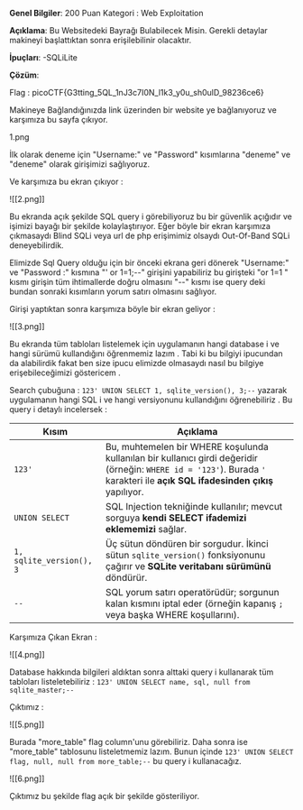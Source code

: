 **Genel Bilgiler**:
200 Puan
Kategori : Web Exploitation

**Açıklama**:
Bu Websitedeki Bayrağı Bulabilecek Misin.
Gerekli detaylar makineyi başlattıktan sonra erişilebilinir olacaktır.

**İpuçları**:
-SQLiLite

**Çözüm**:

Flag : picoCTF{G3tting_5QL_1nJ3c7I0N_l1k3_y0u_sh0ulD_98236ce6}

Makineye Bağlandığınızda link üzerinden bir website ye bağlanıyoruz ve karşımıza bu sayfa çıkıyor. 

1.png

İlk olarak deneme için "Username:" ve "Password" kısımlarına "deneme" ve "deneme" olarak girişimizi sağlıyoruz. 

Ve karşımıza bu ekran çıkıyor :

![[2.png]]

Bu ekranda açık şekilde SQL query i görebiliyoruz bu bir güvenlik açığıdır ve işimizi bayağı bir şekilde kolaylaştırıyor. 
Eğer böyle bir ekran karşımıza çıkmasaydı Blind SQLi veya url de php erişimimiz olsaydı Out-Of-Band SQLi deneyebilirdik.

Elimizde Sql Query olduğu için bir önceki ekrana geri dönerek "Username:" ve "Password :" kısmına "' or 1=1;--" girişini yapabiliriz bu girişteki "or 1=1 " kısmı girişin tüm ihtimallerde doğru olmasını "--" kısmı ise query deki bundan sonraki kısımların yorum satırı olmasını sağlıyor.


Girişi yaptıktan sonra karşımıza böyle bir ekran geliyor :

![[3.png]]

Bu ekranda tüm tabloları listelemek için uygulamanın hangi database i ve hangi sürümü kullandığını öğrenmemiz lazım . Tabi ki bu bilgiyi ipucundan da alabilirdik fakat ben size ipucu elimizde olmasaydı nasıl bu bilgiye erişebileceğimizi göstericem .

Search çubuğuna :
`123' UNION SELECT 1, sqlite_version(), 3;--`
yazarak uygulamanın hangi SQL i ve hangi versiyonunu kullandığını öğrenebiliriz . Bu query i detaylı incelersek :

|Kısım|Açıklama|
|---|---|
|`123'`|Bu, muhtemelen bir WHERE koşulunda kullanılan bir kullanıcı girdi değeridir (örneğin: `WHERE id = '123'`). Burada `'` karakteri ile **açık SQL ifadesinden çıkış** yapılıyor.|
|`UNION SELECT`|SQL Injection tekniğinde kullanılır; mevcut sorguya **kendi SELECT ifademizi eklememizi** sağlar.|
|`1, sqlite_version(), 3`|Üç sütun döndüren bir sorgudur. İkinci sütun `sqlite_version()` fonksiyonunu çağırır ve **SQLite veritabanı sürümünü** döndürür.|
|`--`|SQL yorum satırı operatörüdür; sorgunun kalan kısmını iptal eder (örneğin kapanış `;` veya başka WHERE koşullarını).|

Karşımıza Çıkan Ekran :

![[4.png]]

Database hakkında bilgileri aldıktan sonra alttaki query i kullanarak tüm tabloları listeletebiliriz :
`123' UNION SELECT name, sql, null from sqlite_master;--`

Çıktımız :

![[5.png]]

Burada "more_table" flag column'unu görebiliriz.
Daha sonra ise "more_table" tablosunu listeletmemiz lazım. Bunun içinde 
`123' UNION SELECT flag, null, null from more_table;--`
bu query i kullanacağız.

![[6.png]]

Çıktımız bu şekilde flag açık bir şekilde gösteriliyor. 



